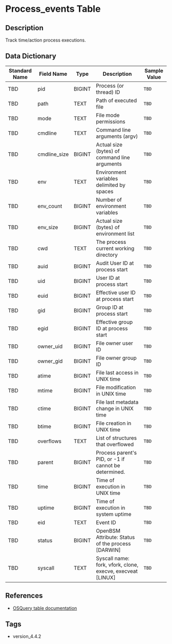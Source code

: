 # Process_events Table

## Description
Track time/action process executions.

## Data Dictionary
|Standard Name|Field Name|Type|Description|Sample Value|
|---|---|---|---|---|
|TBD|pid|BIGINT|Process (or thread) ID|`TBD`|
|TBD|path|TEXT|Path of executed file|`TBD`|
|TBD|mode|TEXT|File mode permissions|`TBD`|
|TBD|cmdline|TEXT|Command line arguments (argv)|`TBD`|
|TBD|cmdline_size|BIGINT|Actual size (bytes) of command line arguments|`TBD`|
|TBD|env|TEXT|Environment variables delimited by spaces|`TBD`|
|TBD|env_count|BIGINT|Number of environment variables|`TBD`|
|TBD|env_size|BIGINT|Actual size (bytes) of environment list|`TBD`|
|TBD|cwd|TEXT|The process current working directory|`TBD`|
|TBD|auid|BIGINT|Audit User ID at process start|`TBD`|
|TBD|uid|BIGINT|User ID at process start|`TBD`|
|TBD|euid|BIGINT|Effective user ID at process start|`TBD`|
|TBD|gid|BIGINT|Group ID at process start|`TBD`|
|TBD|egid|BIGINT|Effective group ID at process start|`TBD`|
|TBD|owner_uid|BIGINT|File owner user ID|`TBD`|
|TBD|owner_gid|BIGINT|File owner group ID|`TBD`|
|TBD|atime|BIGINT|File last access in UNIX time|`TBD`|
|TBD|mtime|BIGINT|File modification in UNIX time|`TBD`|
|TBD|ctime|BIGINT|File last metadata change in UNIX time|`TBD`|
|TBD|btime|BIGINT|File creation in UNIX time|`TBD`|
|TBD|overflows|TEXT|List of structures that overflowed|`TBD`|
|TBD|parent|BIGINT|Process parent's PID, or -1 if cannot be determined.|`TBD`|
|TBD|time|BIGINT|Time of execution in UNIX time|`TBD`|
|TBD|uptime|BIGINT|Time of execution in system uptime|`TBD`|
|TBD|eid|TEXT|Event ID|`TBD`|
|TBD|status|BIGINT|OpenBSM Attribute: Status of the process [DARWIN]|`TBD`|
|TBD|syscall|TEXT|Syscall name: fork, vfork, clone, execve, execveat [LINUX]|`TBD`|

## References
* [OSQuery table documentation](https://osquery.io/schema/current#process_events)

## Tags
* version_4.4.2